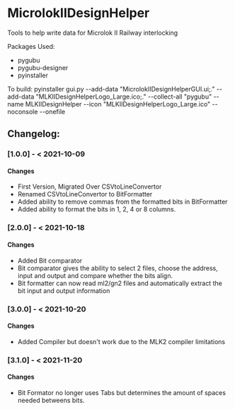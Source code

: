 # MicrolokIIDesignHelper
 Tools to help write data for Microlok II Railway interlocking

Packages Used:
- pygubu
- pygubu-designer
- pyinstaller 

To build: 
pyinstaller gui.py --add-data "MicrolokIIDesignHelperGUI.ui;." --add-data "MLKIIDesignHelperLogo_Large.ico;." --collect-all "pygubu" --name MLKIIDesignHelper --icon "MLKIIDesignHelperLogo_Large.ico" --noconsole --onefile

## Changelog:
### [1.0.0] - < 2021-10-09
#### Changes
- First Version, Migrated Over CSVtoLineConvertor
- Renamed CSVtoLineConvertor to BitFormatter
- Added ability to remove commas from the formatted bits in BitFormatter
- Added ability to format the bits in 1, 2, 4 or 8 columns.

### [2.0.0] - < 2021-10-18
#### Changes
- Added Bit comparator
- Bit comparator gives the ability to select 2 files, choose the address, input and output and compare whether the bits align.
- Bit formatter can now read ml2/gn2 files and automatically extract the bit input and output information

### [3.0.0] - < 2021-10-20
#### Changes
- Added Compiler but doesn't work due to the MLK2 compiler limitations

### [3.1.0] - < 2021-11-20
#### Changes
- Bit Formator no longer uses Tabs but determines the amount of spaces needed betweens bits.
